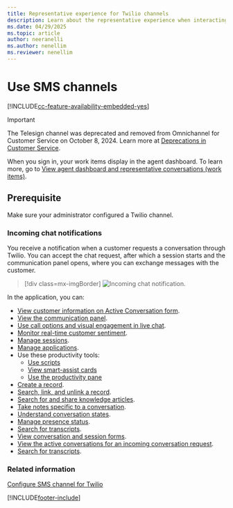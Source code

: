 ```yaml
---
title: Representative experience for Twilio channels
description: Learn about the representative experience when interacting with conversations that originate from the Twilio SMS channel.
ms.date: 04/29/2025
ms.topic: article
author: neeranelli
ms.author: nenellim
ms.reviewer: nenellim
---
```


# Use SMS channels

[!INCLUDE[cc-feature-availability-embedded-yes](../../includes/cc-feature-availability-embedded-yes.md)]

> [!Important]
> The Telesign channel was deprecated and removed from Omnichannel for Customer Service on October 8, 2024. Learn more at [Deprecations in Customer Service](../implement/deprecations-customer-service.md).

When you sign in, your work items display in the agent dashboard. To learn more, go to [View agent dashboard and representative conversations (work items)](oc-agent-dashboard.md).

## Prerequisite

Make sure your administrator configured a Twilio channel.

### Incoming chat notifications

You receive a notification when a customer requests a conversation through Twilio. You can accept the chat request, after which a session starts and the communication panel opens, where you can exchange messages with the customer.

> [!div class=mx-imgBorder]
> ![Incoming chat notification.](../media/sms-notification-request.png "Incoming SMS notification")

In the application, you can:

- [View customer information on Active Conversation form](oc-customer-summary.md).
- [View the communication panel](oc-conversation-control.md).
- [Use call options and visual engagement in live chat](call-options-visual-engagement.md).
- [Monitor real-time customer sentiment](oc-monitor-real-time-customer-sentiment-sessions.md).
- [Manage sessions](oc-manage-sessions.md).
- [Manage applications](oc-manage-applications.md).
- Use these productivity tools:
  - [Use scripts](oc-agent-scripts.md)
  - [View smart-assist cards](oc-smart-assist.md)
  - [Use the productivity pane](../oc-productivity-pane.md)
- [Create a record](oc-create-record.md).
- [Search, link, and unlink a record](oc-search-link-unlink-record.md).
- [Search for and share knowledge articles](../oc-search-knowledge-articles.md).
- [Take notes specific to a conversation](oc-take-notes.md).
- [Understand conversation states](oc-conversation-state.md).
- [Manage presence status](oc-manage-presence-status.md).
- [Search for transcripts](oc-search-transcipts.md).
- [View conversation and session forms](oc-view-activity-types.md).
- [View the active conversations for an incoming conversation request](oc-view-customer-summary-incoming-conversation-request.md).
- [Search for transcripts](oc-search-transcipts.md).

### Related information

[Configure SMS channel for Twilio](../administer/Configure-sms-channel-twilio.md)


[!INCLUDE[footer-include](../../includes/footer-banner.md)]
